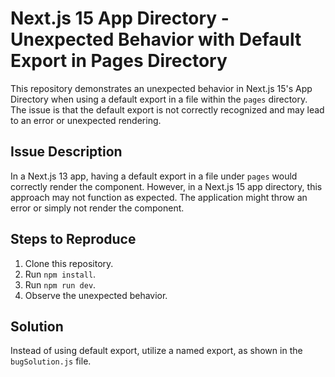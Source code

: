 # Next.js 15 App Directory - Unexpected Behavior with Default Export in Pages Directory

This repository demonstrates an unexpected behavior in Next.js 15's App Directory when using a default export in a file within the `pages` directory.  The issue is that the default export is not correctly recognized and may lead to an error or unexpected rendering.

## Issue Description

In a Next.js 13 app, having a default export in a file under `pages` would correctly render the component. However, in a Next.js 15 app directory, this approach may not function as expected.  The application might throw an error or simply not render the component.

## Steps to Reproduce

1. Clone this repository.
2. Run `npm install`.
3. Run `npm run dev`.
4. Observe the unexpected behavior.

## Solution

Instead of using default export, utilize a named export, as shown in the `bugSolution.js` file.